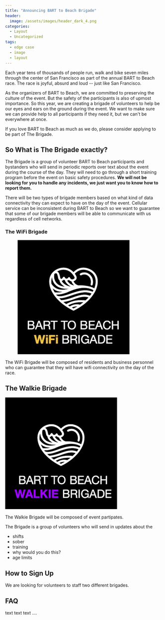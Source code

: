 ```yaml
---
title: "Announcing BART to Beach Brigade"
header:
  image: /assets/images/header_dark_4.png
categories:
  - Layout
  - Uncategorized
tags:
  - edge case
  - image
  - layout
---
```


Each year tens of thousands of people run, walk and bike seven miles through the center
of San Francisco as part of the annual BART to Beach race. The race is joyful, absurd and loud -- just like San Francisco.

As the organizers of BART to Beach, we are committed to preserving the culture of the event. But the safety of the participants is also of upmost importance. So this year, we are creating a brigade of volunteers to help be our eyes and ears on the ground during the event. We want to make sure we can provide help to all participants if they need it, but we can't be everywhere at once.

If you love BART to Beach as much as we do, please consider applying to be part of The Brigade.

## So What is The Brigade exactly?

The Brigade is a group of volunteer BART to Beach participants and bystanders who will send in periodic reports over text about the event during the course of the day. They will need to go through a short training program before the event on basic safety procedures. **We will not be looking for you to handle any incidents, we just want you to know how to report them.**

There will be two types of brigade members based on what kind of data connectivity they can expect to have on the day of the event. Cellular service can be inconsistent during BART to Beach so we want to guarantee that some of our brigade members will be able to communicate with us regardless of cell networks.


### The WiFi Brigade
<figure>
	<img src="assets/images/wifi_brigade.png">
</figure>

The WiFi Brigade will be composed of residents and business personnel who can guarantee that they will have wifi connectivity on the day of the race.

## The Walkie Brigade
<img src="assets/images/walkie_brigade.png">

The Walkie Brigade will be composed of event partipates.

The Brigade is a group of volunteers who will send in updates about the
* shifts
* sober
* training
* why would you do this?
* age limits

## How to Sign Up

We are looking for volunteers to staff two different brigades.


## FAQ


text text text ....
